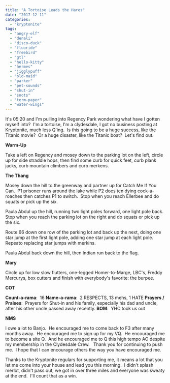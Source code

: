 ```yaml
---
title: "A Tortoise Leads the Hares"
date: "2017-12-11"
categories: 
  - "kryptonite"
tags: 
  - "angry-elf"
  - "denali"
  - "disco-duck"
  - "fluoride"
  - "freebird"
  - "gtl"
  - "hello-kitty"
  - "hermes"
  - "jigglypuff"
  - "old-maid"
  - "parker"
  - "pet-sounds"
  - "shut-in"
  - "snots"
  - "term-paper"
  - "water-wings"
---
```


It's 05:20 and I'm pulling into Regency Park wondering what have I gotten myself into?  I'm a tortoise, I'm a clydesdale, I got no business posting at Kryptonite, much less Q'ing.  Is this going to be a huge success, like the Titanic movie?  Or a huge disaster, like the Titanic boat?  Let's find out.

**Warm-Up**

Take a left on Regency and mosey down to the parking lot on the left, circle up for side straddle hops, then find some curb for quick feet, curb plank jacks, curb mountain climbers and curb merkens.

**The Thang**

Mosey down the hill to the greenway and partner up for Catch Me If You Can.  P1 prisoner runs around the lake while P2 does ten dying cock-a-roaches then catches P1 to switch.  Stop when you reach Ellerbee and do squats or pick up the six.

Paula Abdul up the hill, running two light poles forward, one light pole back.  Stop when you reach the parking lot on the right and do squats or pick up the six.

Route 66 down one row of the parking lot and back up the next, doing one star jump at the first light pole, adding one star jump at each light pole.  Repeato replacing star jumps with merkins.

Paula Abdul back down the hill, then Indian run back to the flag.

**Mary**

Circle up for low slow flutters, one-legged Homer-to-Marge, LBC's, Freddy Mercurys, box cutters and finish with everybody's favorite: the burpee.

**COT**

**Count-a-rama**:  16 **Name-a-rama**:  2 RESPECTS, 13 mehs, 1 HATE **Prayers / Praises**:  Prayers for Shut-in and his family, especially his dad and uncle, after his other uncle passed away recently. **BOM**:  YHC took us out

**NMS**

I owe a lot to Banjo.  He encouraged me to come back to F3 after many months away.  He encouraged me to sign up for my VQ.  He encouraged me to become a site Q.  And he encouraged me to Q this high tempo AO despite my membership in the Clydesdale Crew.   Thank you for continuing to push me.  I hope that I can encourage others the way you have encouraged me.

Thanks to the Kryptonite regulars for supporting me, it means a lot that you let me come into your house and lead you this morning.  I didn't splash merlot, didn't pass out, we got in over three miles and everyone was sweaty at the end.  I'll count that as a win.
